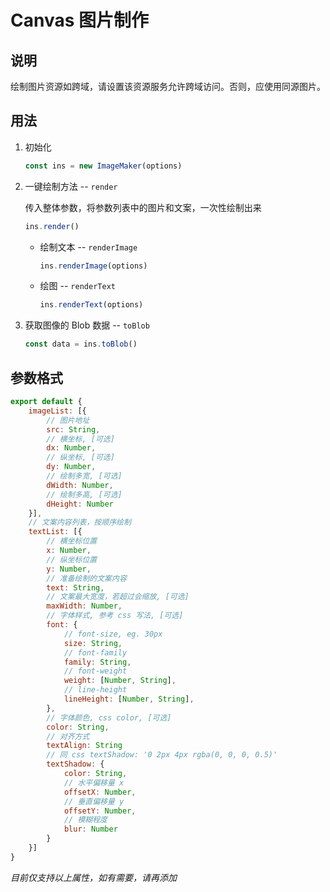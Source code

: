 # Canvas 图片制作

## 说明
绘制图片资源如跨域，请设置该资源服务允许跨域访问。否则，应使用同源图片。

## 用法

1. 初始化

	```js
	const ins = new ImageMaker(options)
	```

2. 一键绘制方法 -- `render`

	传入整体参数，将参数列表中的图片和文案，一次性绘制出来

	```js
	ins.render()
	```

	+ 绘制文本 -- `renderImage`

		```js
		ins.renderImage(options)
		```

	+ 绘图 -- `renderText`

		```js
		ins.renderText(options)
		```


5. 获取图像的 Blob 数据 -- `toBlob`

	```js
	const data = ins.toBlob()
	```

## 参数格式

```js
export default {
	imageList: [{
		// 图片地址
		src: String,
		// 横坐标, [可选]
		dx: Number,
		// 纵坐标, [可选]
		dy: Number,
		// 绘制多宽, [可选]
		dWidth: Number,
		// 绘制多高, [可选]
		dHeight: Number
	}],
	// 文案内容列表，按顺序绘制
	textList: [{
		// 横坐标位置
		x: Number,
		// 纵坐标位置
		y: Number,
		// 准备绘制的文案内容
		text: String,
		// 文案最大宽度，若超过会缩放, [可选]
		maxWidth: Number,
		// 字体样式, 参考 css 写法, [可选]
		font: {
			// font-size, eg. 30px
			size: String,
			// font-family
			family: String,
			// font-weight
			weight: [Number, String],
			// line-height
			lineHeight: [Number, String],
		},
		// 字体颜色, css color, [可选]
		color: String,
		// 对齐方式
		textAlign: String
		// 同 css textShadow: '0 2px 4px rgba(0, 0, 0, 0.5)'
		textShadow: {
			color: String,
			// 水平偏移量 x
			offsetX: Number,
			// 垂直偏移量 y
			offsetY: Number,
			// 模糊程度
			blur: Number
		}
	}]
}
```

*目前仅支持以上属性，如有需要，请再添加*
